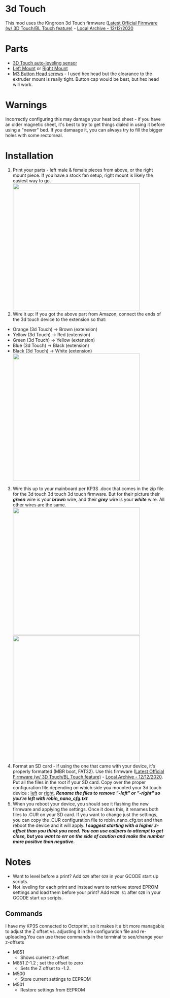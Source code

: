 # 3d Touch

This mod uses the Kingroon 3d Touch firmware ([Latest Official Firmware (w/ 3D Touch/BL Touch
feature)](https://www.kingroon.com/?do_action=action.download&DId=2) -  [Local Archive - 12/12/2020](https://github.com/bdwilson/KP3S/blob/main/files/KP3S-Firmware-3Dtouch.zip?raw=true)

# Parts
* [3D Touch auto-leveling sensor](https://www.amazon.com/gp/product/B0821314T9/ref=as_li_tl?ie=UTF8&camp=1789&creative=9325&creativeASIN=B0821314T9&linkCode=as2&tag=orgbubba-20&linkId=2d2d0fa5ed316abc4019de7644878363)
* [Left Mount](https://www.thingiverse.com/thing:4609134/files) or [Right Mount]()
* [M3 Button Head screws](https://www.amazon.com/gp/product/B07CYNKLT2/ref=as_li_tl?ie=UTF8&camp=1789&creative=9325&creativeASIN=B07CYNKLT2&linkCode=as2&tag=orgbubba-20&linkId=3762d1a6d467669c478e4468c2808d53) - I used hex head but the clearance to the extruder mount is really tight.  Button cap would be best, but hex head will work. 

# Warnings
Incorrectly configuring this may damage your heat bed sheet - if you have an
older magnetic sheet, it's best to try to get things dialed in using it before
using a "newer" bed. If you damaage it, you can always try to fill the bigger
holes with some rectorseal. 

# Installation
1. Print your parts - left male & female pieces from above, or the right mount
piece. If you have a stock fan setup, right mount is likely the easiest way to
go. <br>
<a href="https://bdwilson.github.io/images/IMG_1258-2.jpg"><img src="https://bdwilson.github.io/images/IMG_1258-2.jpg" width=400px></a>
2. Wire it up: If you got the above part from Amazon, connect the ends of the 3d
touch devіce to the extension so that:
  * Orange (3d Touch) -> Brown (extension)
  * Yellow (3d Touch) -> Red (extension)
  * Green (3d Touch) -> Yellow (extension)
  * Blue (3d Touch) -> Black (extension)
  * Black (3d Touch) -> White (extension)<br>
<a href="https://bdwilson.github.io/images/IMG_1256.jpg"><img src="https://bdwilson.github.io/images/IMG_1256.jpg" width=400px></a>
3. Wire this up to your mainboard per KP3S .docx that comes in the zip file for
the 3d touch 3d touch 3d touch firmware. But for their picture their
___green___ wire is your ___brown___ wire, and their ___grey___ wire is your
___white___ wire. All other wires are the same.<br>
<a href="https://bdwilson.github.io/images/kp3s-bltouch-mod1.png"><img src="https://bdwilson.github.io/images/kp3s-bltouch-mod1.png" width=400px></a><br>
<a href="https://bdwilson.github.io/images/kp3s-bltouch-mod2.png"><img src="https://bdwilson.github.io/images/kp3s-bltouch-mod2.png" width=400px></a>
4. Format an SD card - if using the one that came with your device, it's
properly formatted (MBR boot, FAT32). Use this firmware ([Latest Official Firmware (w/ 3D Touch/BL Touch
feature)](https://www.kingroon.com/?do_action=action.download&DId=2) -  [Local Archive - 12/12/2020](https://github.com/bdwilson/KP3S/blob/main/files/KP3S-Firmware-3Dtouch.zip?raw=true). Put all the files in the root if your SD card. Copy over the proper configuration file depending on which side you mounted your 3d touch device
: [left](https://github.com/bdwilson/KP3S/blob/main/files/robin_nano_cfg-left.txt?raw=true) or [right](https://github.com/bdwilson/KP3S/blob/main/files/robin_nano_cfg-right.txt?raw=true).  ___Rename the files to remove "-left" or "-right" so you're left with
robin_nano_cfg.txt___
5. When you reboot your device, you should see it flashing the new firmware and
applying the settings. Once it does this, it renames both files to .CUR on your
SD card.  If you want to change just the settings, you can copy the .CUR
configuration file to robin_nano_cfg.txt and then reboot the device and it will
apply. ___I suggest starting with a higher z-offset than you think you need.
You can use calipers to attempt to get close, but you want to err on the side
of caution and make the number more positive than negative.___

# Notes
* Want to level before a print? Add <code>G29</code> after <code>G28</code> in
your GCODE start up scripts. 
* Not leveling for each print and instead want to retrieve stored EPROM settings and load them before your print? Add <code>M420 S1</code> after <code>G28</code> in your GCODE start up scripts.

## Commands 
I have my KP3S connected to Octoprint, so it makes it a bit more managable to
adjust the Z offset vs. adjusting it in the configuration file and
re-uploading.You can use these commands in the terminal to see/change your
z-offsets

* M851
  * Shows current z-offset
* M851 Z-1.2 ; set the offset to zero
  * Sets the Z offset to -1.2. 
* M500
  * Store current settings to EEPROM
* M501 
  * Restore settings from EEPROM 
